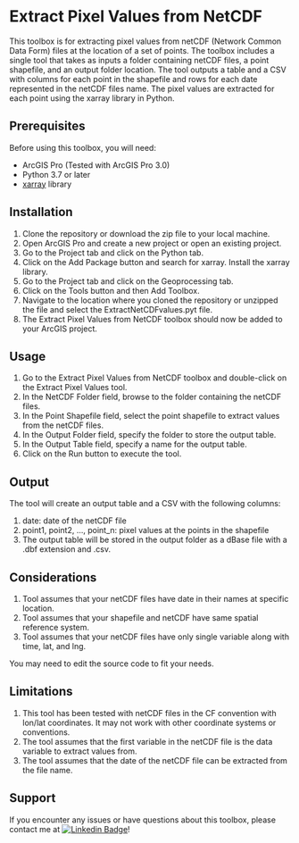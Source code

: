 # Extract Pixel Values from NetCDF
This toolbox is for extracting pixel values from netCDF (Network Common Data Form) files at the location of a set of points. The toolbox includes a single tool that takes as inputs a folder containing netCDF files, a point shapefile, and an output folder location. The tool outputs a table and a CSV with columns for each point in the shapefile and rows for each date represented in the netCDF files name. The pixel values are extracted for each point using the xarray library in Python.

## Prerequisites
Before using this toolbox, you will need:

- ArcGIS Pro (Tested with ArcGIS Pro 3.0)
- Python 3.7 or later
- [xarray](https://pypi.org/project/xarray/) library

## Installation
1. Clone the repository or download the zip file to your local machine.
2. Open ArcGIS Pro and create a new project or open an existing project.
3. Go to the Project tab and click on the Python tab.
4. Click on the Add Package button and search for xarray. Install the xarray library.
5. Go to the Project tab and click on the Geoprocessing tab.
6. Click on the Tools button and then Add Toolbox.
7. Navigate to the location where you cloned the repository or unzipped the file and select the ExtractNetCDFvalues.pyt file.
8. The Extract Pixel Values from NetCDF toolbox should now be added to your ArcGIS project.

## Usage
1. Go to the Extract Pixel Values from NetCDF toolbox and double-click on the Extract Pixel Values tool.
2. In the NetCDF Folder field, browse to the folder containing the netCDF files.
3. In the Point Shapefile field, select the point shapefile to extract values from the netCDF files.
4. In the Output Folder field, specify the folder to store the output table.
5. In the Output Table field, specify a name for the output table.
6. Click on the Run button to execute the tool.

## Output
The tool will create an output table and a CSV with the following columns:

1. date: date of the netCDF file
2. point1, point2, ..., point_n: pixel values at the points in the shapefile
3. The output table will be stored in the output folder as a dBase file with a .dbf extension and .csv.

## Considerations
1. Tool assumes that your netCDF files have date in their names at specific location.
2. Tool assumes that your shapefile and netCDF have same spatial reference system.
3. Tool assumes that your netCDF files have only single variable along with time, lat, and lng.

You may need to edit the source code to fit your needs.

## Limitations
1. This tool has been tested with netCDF files in the CF convention with lon/lat coordinates. It may not work with other coordinate systems or conventions.
2. The tool assumes that the first variable in the netCDF file is the data variable to extract values from.
3. The tool assumes that the date of the netCDF file can be extracted from the file name.

## Support
If you encounter any issues or have questions about this toolbox, please contact me at [![Linkedin Badge](https://img.shields.io/badge/-Salman-blue?style=flat&logo=Linkedin&logoColor=white)](https://www.linkedin.com/in/salman12haider13/)!
